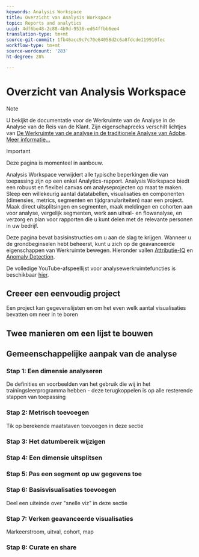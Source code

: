 ```yaml
---
keywords: Analysis Workspace
title: Overzicht van Analysis Workspace
topic: Reports and analytics
uuid: 4df6be48-2c88-4b9d-9536-ed64ffbb6ee4
translation-type: tm+mt
source-git-commit: 1fb46acc9c7c70e64058d2c6a8fdcde119910fec
workflow-type: tm+mt
source-wordcount: '283'
ht-degree: 28%

---
```



# Overzicht van Analysis Workspace

>[!NOTE]
>
>U bekijkt de documentatie voor de Werkruimte van de Analyse in de Analyse van de Reis van de Klant. Zijn eigenschapreeks verschilt lichtjes van [De Werkruimte van de analyse in de traditionele Analyse van Adobe](https://docs.adobe.com/content/help/en/analytics/analyze/analysis-workspace/home.html). [Meer informatie...](/help/getting-started/cja-aa.md)

>[!IMPORTANT]
>
>Deze pagina is momenteel in aanbouw.

Analysis Workspace verwijdert alle typische beperkingen die van toepassing zijn op een enkel Analytics-rapport. Analysis Workspace biedt een robuust en flexibel canvas om analyseprojecten op maat te maken. Sleep een willekeurig aantal datatabellen, visualisaties en componenten (dimensies, metrics, segmenten en tijdgranulariteiten) naar een project. Maak direct uitsplitsingen en segmenten, maak meldingen en cohorten aan voor analyse, vergelijk segmenten, werk aan uitval- en flowanalyse, en verzorg en plan voor rapporten die u kunt delen met de relevante personen in uw bedrijf.

Deze pagina bevat basisinstructies om u aan de slag te krijgen. Wanneer u de grondbeginselen hebt beheerst, kunt u zich op de geavanceerde eigenschappen van Werkruimte bewegen. Hieronder vallen [Attributie-IQ](/help/analysis-workspace/attribution/overview.md) en [Anomaly Detection](/help/analysis-workspace/virtual-analyst/c-anomaly-detection/anomaly-detection.md).

De volledige YouTube-afspeellijst voor analysewerkruimtefuncties is beschikbaar [hier](https://www.youtube.com/channel/UC8I6bqCk7gO6YdoMz6W5fvw/playlists?view=50&amp;sort=dd&amp;shelf_id=7).

## Creeer een eenvoudig project

Een project kan gegevenslijsten en om het even welk aantal visualisaties bevatten om neer in te boren


## Twee manieren om een lijst te bouwen

## Gemeenschappelijke aanpak van de analyse

### Stap 1: Een dimensie analyseren

De definities en voorbeelden van het gebruik die wij in het trainingsleerprogramma hebben - deze terugkoppelen is op alle resterende stappen van toepassing

### Stap 2: Metrisch toevoegen

Tik op berekende maatstaven toevoegen in deze sectie

### Stap 3: Het datumbereik wijzigen

### Stap 4: Een dimensie uitsplitsen

### Stap 5: Pas een segment op uw gegevens toe

### Stap 6: Basisvisualisaties toevoegen

Deel een uiteinde over &quot;snelle viz&quot; in deze sectie

### Stap 7: Verken geavanceerde visualisaties

Markeerstroom, uitval, cohort, map

### Stap 8: Curate en share

